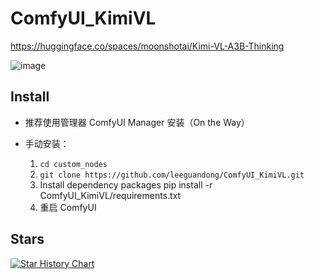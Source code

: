 # ComfyUI_KimiVL

https://huggingface.co/spaces/moonshotai/Kimi-VL-A3B-Thinking

![image](workflow.png)

## Install

- 推荐使用管理器 ComfyUI Manager 安装（On the Way）

- 手动安装：
    1. `cd custom_nodes`
    2. `git clone https://github.com/leeguandong/ComfyUI_KimiVL.git`
    3. Install dependency packages pip install -r ComfyUI_KimiVL/requirements.txt
    4. 重启 ComfyUI


## Stars

[![Star History Chart](https://api.star-history.com/svg?repos=leeguandong/ComfyUI_KimiVL&type=Date)](https://star-history.com/#leeguandong/ComfyUI_KimiVL&Date)





